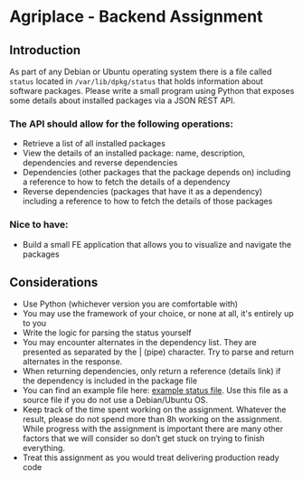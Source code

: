# Agriplace - Backend Assignment

## Introduction

As part of any Debian or Ubuntu operating system there is a file called `status` located in `/var/lib/dpkg/status` that holds information about software packages.
Please write a small program using Python that exposes some details about installed packages via a JSON REST API.

### The API should allow for the following operations:

- Retrieve a list of all installed packages
- View the details of an installed package: name, description, dependencies and reverse dependencies
- Dependencies (other packages that the package depends on) including a reference to how to fetch the details of a dependency
- Reverse dependencies (packages that have it as a dependency) including a reference to how to fetch the details of those packages

### Nice to have:

- Build a small FE application that allows you to visualize and navigate the packages

## Considerations

- Use Python (whichever version you are comfortable with)
- You may use the framework of your choice, or none at all, it's entirely up to you
- Write the logic for parsing the status yourself
- You may encounter alternates in the dependency list. They are presented as separated by the | (pipe) character. Try to parse and return alternates in the response.
- When returning dependencies, only return a reference (details link) if the dependency is included in the package file
- You can find an example file here: [example status file](status). Use this file as a source file if you do not use a Debian/Ubuntu OS.
- Keep track of the time spent working on the assignment. Whatever the result, please do not spend more than 8h working on the assignment. While progress with the assignment is important there are many other factors that we will consider so don’t get stuck on trying to finish everything.
- Treat this assignment as you would treat delivering production ready code
